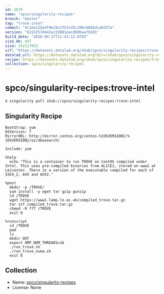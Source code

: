 ```yaml
---
id: 2670
name: "spco/singularity-recipes"
branch: "master"
tag: "trove-intel"
commit: "4c2ee12da4f9e29c2f53c45c208c688bdca0337a"
version: "61532578442ac53881eacdb0baa75dd1"
build_date: "2018-04-27T11:43:12.078Z"
size_mb: 647
size: 252117023
sif: "https://datasets.datalad.org/shub/spco/singularity-recipes/trove-intel/2018-04-27-4c2ee12d-61532578/61532578442ac53881eacdb0baa75dd1.simg"
datalad_url: https://datasets.datalad.org?dir=/shub/spco/singularity-recipes/trove-intel/2018-04-27-4c2ee12d-61532578/
recipe: https://datasets.datalad.org/shub/spco/singularity-recipes/trove-intel/2018-04-27-4c2ee12d-61532578/Singularity
collection: spco/singularity-recipes
---
```


# spco/singularity-recipes:trove-intel

```bash
$ singularity pull shub://spco/singularity-recipes:trove-intel
```

## Singularity Recipe

```singularity
BootStrap: yum
OSVersion: 7
MirrorURL: http://mirror.centos.org/centos-%{OSVERSION}/%{OSVERSION}/os/$basearch/

Include: yum

%help
  echo "This is a container to run TROVE on CentOS compiled under Intel. This uses pre-compiled binaries from ALICE2, stored on www1 at Leicester. There is a version of the executable compiled for each of SSE4_2, AVX and AVX2."

%post
  mkdir -p /TROVE/
  yum install -y wget tar gzip gunzip
  cd /TROVE
  wget https://www1.lamp.le.ac.uk/compiled_trove.tar.gz
  tar zxf compiled_trove.tar.gz
  chmod -R 777 /TROVE
  exit 0

%runscript
  cd /TROVE
  pwd
  ls
  mkdir OUT
  export OMP_NUM_THREADS=16
  ./run_trove.sh
  ./run_trove_numa.sh
  exit 0
```

## Collection

 - Name: [spco/singularity-recipes](https://github.com/spco/singularity-recipes)
 - License: None

